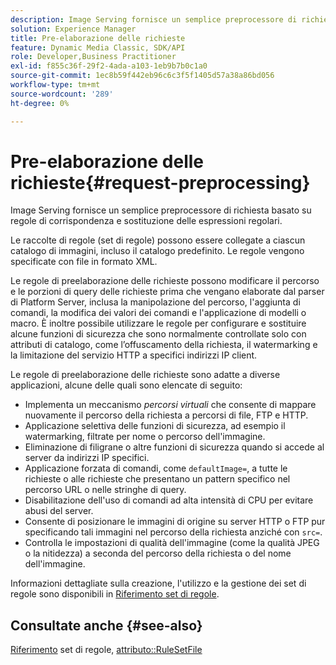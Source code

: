 ```yaml
---
description: Image Serving fornisce un semplice preprocessore di richiesta basato su regole di corrispondenza e sostituzione delle espressioni regolari.
solution: Experience Manager
title: Pre-elaborazione delle richieste
feature: Dynamic Media Classic, SDK/API
role: Developer,Business Practitioner
exl-id: f855c36f-29f2-4ada-a103-1eb9b7b0c1a0
source-git-commit: 1ec8b59f442eb96c6c3f5f1405d57a38a86bd056
workflow-type: tm+mt
source-wordcount: '289'
ht-degree: 0%

---
```


# Pre-elaborazione delle richieste{#request-preprocessing}

Image Serving fornisce un semplice preprocessore di richiesta basato su regole di corrispondenza e sostituzione delle espressioni regolari.

Le raccolte di regole (set di regole) possono essere collegate a ciascun catalogo di immagini, incluso il catalogo predefinito. Le regole vengono specificate con file in formato XML.

Le regole di preelaborazione delle richieste possono modificare il percorso e le porzioni di query delle richieste prima che vengano elaborate dal parser di Platform Server, inclusa la manipolazione del percorso, l&#39;aggiunta di comandi, la modifica dei valori dei comandi e l&#39;applicazione di modelli o macro. È inoltre possibile utilizzare le regole per configurare e sostituire alcune funzioni di sicurezza che sono normalmente controllate solo con attributi di catalogo, come l’offuscamento della richiesta, il watermarking e la limitazione del servizio HTTP a specifici indirizzi IP client.

Le regole di preelaborazione delle richieste sono adatte a diverse applicazioni, alcune delle quali sono elencate di seguito:

* Implementa un meccanismo *percorsi virtuali* che consente di mappare nuovamente il percorso della richiesta a percorsi di file, FTP e HTTP.
* Applicazione selettiva delle funzioni di sicurezza, ad esempio il watermarking, filtrate per nome o percorso dell&#39;immagine.
* Eliminazione di filigrane o altre funzioni di sicurezza quando si accede al server da indirizzi IP specifici.
* Applicazione forzata di comandi, come `defaultImage=`, a tutte le richieste o alle richieste che presentano un pattern specifico nel percorso URL o nelle stringhe di query.
* Disabilitazione dell&#39;uso di comandi ad alta intensità di CPU per evitare abusi del server.
* Consente di posizionare le immagini di origine su server HTTP o FTP pur specificando tali immagini nel percorso della richiesta anziché con `src=`.
* Controlla le impostazioni di qualità dell&#39;immagine (come la qualità JPEG o la nitidezza) a seconda del percorso della richiesta o del nome dell&#39;immagine.

Informazioni dettagliate sulla creazione, l&#39;utilizzo e la gestione dei set di regole sono disponibili in [Riferimento set di regole](../../../../../is-api/image-catalog/image-serving-api-ref/c-image-catalog-reference/c-rule-set-reference/c-rule-set-reference.md#concept-3e5058cf3507470b82cac638df23ea8e).

## Consultate anche {#see-also}

[Riferimento](../../../../../is-api/image-catalog/image-serving-api-ref/c-image-catalog-reference/c-rule-set-reference/c-rule-set-reference.md#concept-3e5058cf3507470b82cac638df23ea8e) set di regole,  [attributo::RuleSetFile](../../../../../is-api/image-catalog/image-serving-api-ref/c-image-catalog-reference/c-overview/c-file-formats/r-rule-set-files.md#reference-3e54cb5f4d74411a84889fed056ac093)
